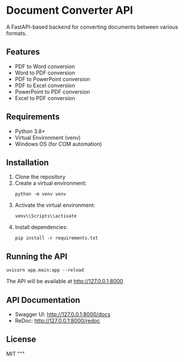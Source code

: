 # Document Converter API

A FastAPI-based backend for converting documents between various formats.

## Features

- PDF to Word conversion
- Word to PDF conversion
- PDF to PowerPoint conversion
- PDF to Excel conversion
- PowerPoint to PDF conversion
- Excel to PDF conversion

## Requirements

- Python 3.8+
- Virtual Environment (venv)
- Windows OS (for COM automation)

## Installation

1. Clone the repository
2. Create a virtual environment:
   ```
   python -m venv venv
   ```
3. Activate the virtual environment:
   ```
   venv\\Scripts\\activate
   ```
4. Install dependencies:
   ```
   pip install -r requirements.txt
   ```

## Running the API

```
uvicorn app.main:app --reload
```

The API will be available at http://127.0.0.1:8000

## API Documentation

- Swagger UI: http://127.0.0.1:8000/docs
- ReDoc: http://127.0.0.1:8000/redoc

## License

MIT
"""